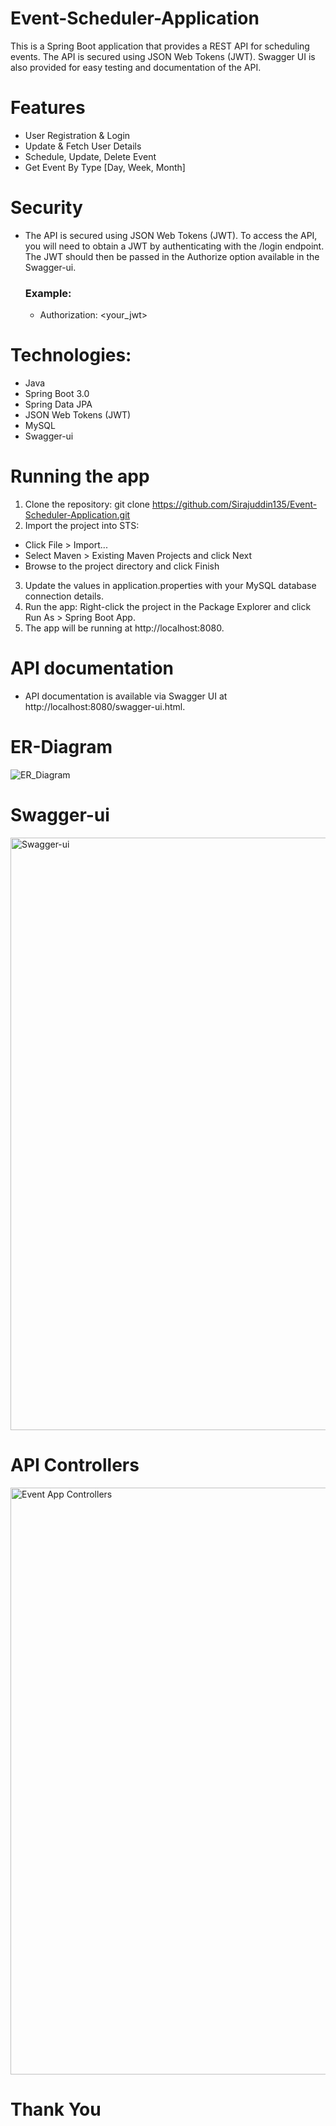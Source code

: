 # Event-Scheduler-Application
This is a Spring Boot application that provides a REST API for scheduling events. The API is secured using JSON Web Tokens (JWT). Swagger UI is also provided for easy testing and documentation of the API.

# Features
- User Registration & Login
- Update & Fetch User Details
- Schedule, Update, Delete Event
- Get Event By Type [Day, Week, Month]

# Security
- The API is secured using JSON Web Tokens (JWT). To access the API, you will need to obtain a JWT by authenticating with the /login endpoint. The JWT should then be passed in the Authorize option available in the Swagger-ui.

  ### Example:
  - Authorization: <your_jwt>

# Technologies:
- Java
- Spring Boot 3.0
- Spring Data JPA
- JSON Web Tokens (JWT)
- MySQL
- Swagger-ui

# Running the app
1. Clone the repository: git clone https://github.com/Sirajuddin135/Event-Scheduler-Application.git
2. Import the project into STS:
  - Click File > Import...
  - Select Maven > Existing Maven Projects and click Next
  - Browse to the project directory and click Finish
3. Update the values in application.properties with your MySQL database connection details.
4. Run the app: Right-click the project in the Package Explorer and click Run As > Spring Boot App.
5. The app will be running at http://localhost:8080.

# API documentation
- API documentation is available via Swagger UI at http://localhost:8080/swagger-ui.html.

# ER-Diagram
![ER_Diagram](https://user-images.githubusercontent.com/101395494/210177816-c40d34a0-ebb9-488d-b904-35ccf4ad417c.jpg)

# Swagger-ui
<img width="948" alt="Swagger-ui" src="https://user-images.githubusercontent.com/101395494/210170660-4f6bd3b0-ec1b-411f-82c1-c059ad14d567.png">

# API Controllers
<img width="939" alt="Event App Controllers" src="https://user-images.githubusercontent.com/101395494/210179001-2b271f7a-6f13-4060-979b-e88e5a803a93.png">

# Thank You
